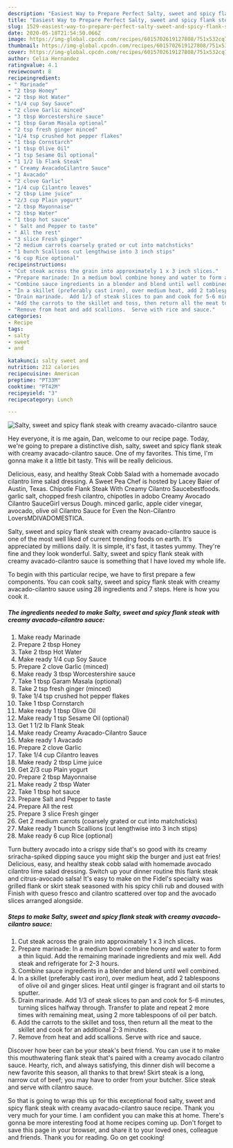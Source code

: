```yaml
---
description: "Easiest Way to Prepare Perfect Salty, sweet and spicy flank steak with creamy avacado-cilantro sauce"
title: "Easiest Way to Prepare Perfect Salty, sweet and spicy flank steak with creamy avacado-cilantro sauce"
slug: 1529-easiest-way-to-prepare-perfect-salty-sweet-and-spicy-flank-steak-with-creamy-avacado-cilantro-sauce
date: 2020-05-18T21:54:50.066Z
image: https://img-global.cpcdn.com/recipes/6015702619127808/751x532cq70/salty-sweet-and-spicy-flank-steak-with-creamy-avacado-cilantro-sauce-recipe-main-photo.jpg
thumbnail: https://img-global.cpcdn.com/recipes/6015702619127808/751x532cq70/salty-sweet-and-spicy-flank-steak-with-creamy-avacado-cilantro-sauce-recipe-main-photo.jpg
cover: https://img-global.cpcdn.com/recipes/6015702619127808/751x532cq70/salty-sweet-and-spicy-flank-steak-with-creamy-avacado-cilantro-sauce-recipe-main-photo.jpg
author: Celia Hernandez
ratingvalue: 4.1
reviewcount: 8
recipeingredient:
- " Marinade"
- "2 tbsp Honey"
- "2 tbsp Hot Water"
- "1/4 cup Soy Sauce"
- "2 clove Garlic minced"
- "3 tbsp Worcestershire sauce"
- "1 tbsp Garam Masala optional"
- "2 tsp fresh ginger minced"
- "1/4 tsp crushed hot pepper flakes"
- "1 tbsp Cornstarch"
- "1 tbsp Olive Oil"
- "1 tsp Sesame Oil optional"
- "1 1/2 lb Flank Steak"
- " Creamy AvacadoCilantro Sauce"
- "1 Avacado"
- "2 clove Garlic"
- "1/4 cup Cilantro leaves"
- "2 tbsp Lime juice"
- "2/3 cup Plain yogurt"
- "2 tbsp Mayonnaise"
- "2 tbsp Water"
- "1 tbsp hot sauce"
- " Salt and Pepper to taste"
- " All the rest"
- "3 slice Fresh ginger"
- "2 medium carrots coarsely grated or cut into matchsticks"
- "1 bunch Scallions cut lengthwise into 3 inch stips"
- "6 cup Rice optional"
recipeinstructions:
- "Cut steak across the grain into approximately 1 x 3 inch slices."
- "Prepare marinade: In a medium bowl combine honey and water to form a thin liquid.  Add the remaining marinade ingredients and mix well.  Add steak and refrigerate for 2-3 hours."
- "Combine sauce ingredients in a blender and blend until well combined."
- "In a skillet (preferably cast iron), over medium heat, add 2 tablespoons of olive oil and ginger slices.  Heat until ginger is fragrant and oil starts to sputter."
- "Drain marinade.  Add 1/3 of steak slices to pan and cook for 5-6 minutes, turning slices halfway through.  Transfer to plate and repeat 2 more times with remaining meat, using 2 more tablespoons of oil per batch."
- "Add the carrots to the skillet and toss, then return all the meat to the skillet and cook for an additional 2-3 minutes."
- "Remove from heat and add scallions.  Serve with rice and sauce."
categories:
- Recipe
tags:
- salty
- sweet
- and

katakunci: salty sweet and 
nutrition: 212 calories
recipecuisine: American
preptime: "PT33M"
cooktime: "PT42M"
recipeyield: "3"
recipecategory: Lunch

---
```



![Salty, sweet and spicy flank steak with creamy avacado-cilantro sauce](https://img-global.cpcdn.com/recipes/6015702619127808/751x532cq70/salty-sweet-and-spicy-flank-steak-with-creamy-avacado-cilantro-sauce-recipe-main-photo.jpg)

Hey everyone, it is me again, Dan, welcome to our recipe page. Today, we're going to prepare a distinctive dish, salty, sweet and spicy flank steak with creamy avacado-cilantro sauce. One of my favorites. This time, I'm gonna make it a little bit tasty. This will be really delicious.

Delicious, easy, and healthy Steak Cobb Salad with a homemade avocado cilantro lime salad dressing. A Sweet Pea Chef is hosted by Lacey Baier of Austin, Texas. Chipotle Flank Steak With Creamy Cilantro Saucebestfoods. garlic salt, chopped fresh cilantro, chipotles in adobo Creamy Avocado Cilantro SauceGirl versus Dough. minced garlic, apple cider vinegar, avocado, olive oil Cilantro Sauce for Even the Non-Cilantro LoversMDIVADOMESTICA.

Salty, sweet and spicy flank steak with creamy avacado-cilantro sauce is one of the most well liked of current trending foods on earth. It's appreciated by millions daily. It is simple, it's fast, it tastes yummy. They're fine and they look wonderful. Salty, sweet and spicy flank steak with creamy avacado-cilantro sauce is something that I have loved my whole life.


To begin with this particular recipe, we have to first prepare a few components. You can cook salty, sweet and spicy flank steak with creamy avacado-cilantro sauce using 28 ingredients and 7 steps. Here is how you cook it.

<!--inarticleads1-->

##### The ingredients needed to make Salty, sweet and spicy flank steak with creamy avacado-cilantro sauce:

1. Make ready  Marinade
1. Prepare 2 tbsp Honey
1. Take 2 tbsp Hot Water
1. Make ready 1/4 cup Soy Sauce
1. Prepare 2 clove Garlic (minced)
1. Make ready 3 tbsp Worcestershire sauce
1. Take 1 tbsp Garam Masala (optional)
1. Take 2 tsp fresh ginger (minced)
1. Take 1/4 tsp crushed hot pepper flakes
1. Take 1 tbsp Cornstarch
1. Make ready 1 tbsp Olive Oil
1. Make ready 1 tsp Sesame Oil (optional)
1. Get 1 1/2 lb Flank Steak
1. Make ready  Creamy Avacado-Cilantro Sauce
1. Make ready 1 Avacado
1. Prepare 2 clove Garlic
1. Take 1/4 cup Cilantro leaves
1. Make ready 2 tbsp Lime juice
1. Get 2/3 cup Plain yogurt
1. Prepare 2 tbsp Mayonnaise
1. Make ready 2 tbsp Water
1. Take 1 tbsp hot sauce
1. Prepare  Salt and Pepper to taste
1. Prepare  All the rest
1. Prepare 3 slice Fresh ginger
1. Get 2 medium carrots (coarsely grated or cut into matchsticks)
1. Make ready 1 bunch Scallions (cut lengthwise into 3 inch stips)
1. Make ready 6 cup Rice (optional)


Turn buttery avocado into a crispy side that&#39;s so good with its creamy sriracha-spiked dipping sauce you might skip the burger and just eat fries! Delicious, easy, and healthy steak cobb salad with homemade avocado cilantro lime salad dressing. Switch up your dinner routine this flank steak and citrus-avocado salsa! It&#39;s easy to make on the Fidel&#39;s specialty was grilled flank or skirt steak seasoned with his spicy chili rub and doused with Finish with queso fresco and cilantro scattered over top and the avocado slices arranged alongside. 

<!--inarticleads2-->

##### Steps to make Salty, sweet and spicy flank steak with creamy avacado-cilantro sauce:

1. Cut steak across the grain into approximately 1 x 3 inch slices.
1. Prepare marinade: In a medium bowl combine honey and water to form a thin liquid.  Add the remaining marinade ingredients and mix well.  Add steak and refrigerate for 2-3 hours.
1. Combine sauce ingredients in a blender and blend until well combined.
1. In a skillet (preferably cast iron), over medium heat, add 2 tablespoons of olive oil and ginger slices.  Heat until ginger is fragrant and oil starts to sputter.
1. Drain marinade.  Add 1/3 of steak slices to pan and cook for 5-6 minutes, turning slices halfway through.  Transfer to plate and repeat 2 more times with remaining meat, using 2 more tablespoons of oil per batch.
1. Add the carrots to the skillet and toss, then return all the meat to the skillet and cook for an additional 2-3 minutes.
1. Remove from heat and add scallions.  Serve with rice and sauce.


Discover how beer can be your steak&#39;s best friend. You can use it to make this mouthwatering flank steak that&#39;s paired with a creamy avocado cilantro sauce. Hearty, rich, and always satisfying, this dinner dish will become a new favorite this season, all thanks to that brew! Skirt steak is a long, narrow cut of beef; you may have to order from your butcher. Slice steak and serve with cilantro sauce. 

So that is going to wrap this up for this exceptional food salty, sweet and spicy flank steak with creamy avacado-cilantro sauce recipe. Thank you very much for your time. I am confident you can make this at home. There's gonna be more interesting food at home recipes coming up. Don't forget to save this page in your browser, and share it to your loved ones, colleague and friends. Thank you for reading. Go on get cooking!
